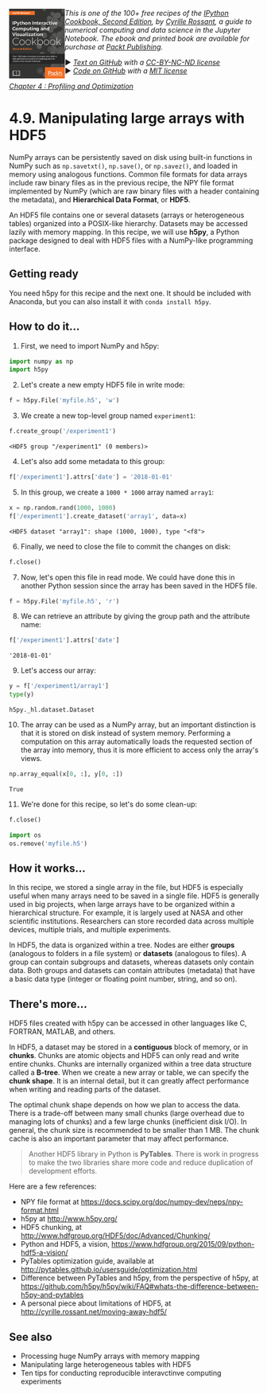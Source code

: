 <a href="https://github.com/ipython-books/cookbook-2nd"><img src="../cover-cookbook-2nd.png" align="left" alt="IPython Cookbook, Second Edition" height="140" /></a> *This is one of the 100+ free recipes of the [IPython Cookbook, Second Edition](https://github.com/ipython-books/cookbook-2nd), by [Cyrille Rossant](http://cyrille.rossant.net), a guide to numerical computing and data science in the Jupyter Notebook. The ebook and printed book are available for purchase at [Packt Publishing](https://www.packtpub.com/big-data-and-business-intelligence/ipython-interactive-computing-and-visualization-cookbook-second-e).*

▶ *[Text on GitHub](https://github.com/ipython-books/cookbook-2nd) with a [CC-BY-NC-ND license](https://creativecommons.org/licenses/by-nc-nd/3.0/us/legalcode)*  
▶ *[Code on GitHub](https://github.com/ipython-books/cookbook-2nd-code) with a [MIT license](https://opensource.org/licenses/MIT)*

[*Chapter 4 : Profiling and Optimization*](./)

# 4.9. Manipulating large arrays with HDF5

NumPy arrays can be persistently saved on disk using built-in functions in NumPy such as `np.savetxt()`, `np.save()`, or `np.savez()`, and loaded in memory using analogous functions. Common file formats for data arrays include raw binary files as in the previous recipe, the NPY file format implemented by NumPy (which are raw binary files with a header containing the metadata), and **Hierarchical Data Format**, or **HDF5**.

An HDF5 file contains one or several datasets (arrays or heterogeneous tables) organized into a POSIX-like hierarchy. Datasets may be accessed lazily with memory mapping. In this recipe, we will use **h5py**, a Python package designed to deal with HDF5 files with a NumPy-like programming interface.

## Getting ready

You need h5py for this recipe and the next one. It should be included with Anaconda, but you can also install it with `conda install h5py`.

## How to do it...

1. First, we need to import NumPy and h5py:

```python
import numpy as np
import h5py
```

2. Let's create a new empty HDF5 file in write mode:

```python
f = h5py.File('myfile.h5', 'w')
```

3. We create a new top-level group named `experiment1`:

```python
f.create_group('/experiment1')
```

```{output:result}
<HDF5 group "/experiment1" (0 members)>
```

4. Let's also add some metadata to this group:

```python
f['/experiment1'].attrs['date'] = '2018-01-01'
```

5. In this group, we create a `1000 * 1000` array named `array1`:

```python
x = np.random.rand(1000, 1000)
f['/experiment1'].create_dataset('array1', data=x)
```

```{output:result}
<HDF5 dataset "array1": shape (1000, 1000), type "<f8">
```

6. Finally, we need to close the file to commit the changes on disk:

```python
f.close()
```

7. Now, let's open this file in read mode. We could have done this in another Python session since the array has been saved in the HDF5 file.

```python
f = h5py.File('myfile.h5', 'r')
```

8. We can retrieve an attribute by giving the group path and the attribute name:

```python
f['/experiment1'].attrs['date']
```

```{output:result}
'2018-01-01'
```

9. Let's access our array:

```python
y = f['/experiment1/array1']
type(y)
```

```{output:result}
h5py._hl.dataset.Dataset
```

10. The array can be used as a NumPy array, but an important distinction is that it is stored on disk instead of system memory. Performing a computation on this array automatically loads the requested section of the array into memory, thus it is more efficient to access only the array's views.

```python
np.array_equal(x[0, :], y[0, :])
```

```{output:result}
True
```

11. We're done for this recipe, so let's do some clean-up:

```python
f.close()
```

```python
import os
os.remove('myfile.h5')
```

## How it works...

In this recipe, we stored a single array in the file, but HDF5 is especially useful when many arrays need to be saved in a single file. HDF5 is generally used in big projects, when large arrays have to be organized within a hierarchical structure. For example, it is largely used at NASA and other scientific institutions. Researchers can store recorded data across multiple devices, multiple trials, and multiple experiments.

In HDF5, the data is organized within a tree. Nodes are either **groups** (analogous to folders in a file system) or **datasets** (analogous to files). A group can contain subgroups and datasets, whereas datasets only contain data. Both groups and datasets can contain attributes (metadata) that have a basic data type (integer or floating point number, string, and so on).

## There's more...

HDF5 files created with h5py can be accessed in other languages like C, FORTRAN, MATLAB, and others.

In HDF5, a dataset may be stored in a **contiguous** block of memory, or in **chunks**. Chunks are atomic objects and HDF5 can only read and write entire chunks. Chunks are internally organized within a tree data structure called a **B-tree**. When we create a new array or table, we can specify the **chunk shape**. It is an internal detail, but it can greatly affect performance when writing and reading parts of the dataset.

The optimal chunk shape depends on how we plan to access the data. There is a trade-off between many small chunks (large overhead due to managing lots of chunks) and a few large chunks (inefficient disk I/O). In general, the chunk size is recommended to be smaller than 1 MB. The chunk cache is also an important parameter that may affect performance.

> Another HDF5 library in Python is **PyTables**. There is work in progress to make the two libraries share more code and reduce duplication of development efforts.

Here are a few references:

* NPY file format at https://docs.scipy.org/doc/numpy-dev/neps/npy-format.html
* h5py at http://www.h5py.org/
* HDF5 chunking, at http://www.hdfgroup.org/HDF5/doc/Advanced/Chunking/
* Python and HDF5, a vision, https://www.hdfgroup.org/2015/09/python-hdf5-a-vision/
* PyTables optimization guide, available at http://pytables.github.io/usersguide/optimization.html
* Difference between PyTables and h5py, from the perspective of h5py, at https://github.com/h5py/h5py/wiki/FAQ#whats-the-difference-between-h5py-and-pytables
* A personal piece about limitations of HDF5, at http://cyrille.rossant.net/moving-away-hdf5/

## See also

* Processing huge NumPy arrays with memory mapping
* Manipulating large heterogeneous tables with HDF5
* Ten tips for conducting reproducible interavctinve computing experiments
